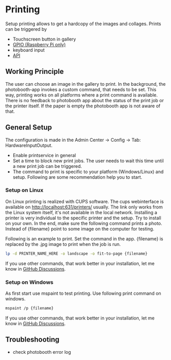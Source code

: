 # Printing

Setup printing allows to get a hardcopy of the images and collages.
Prints can be triggered by

- Touchscreen button in gallery
- [GPIO (Raspberry Pi only)](./gpio.md)
- keyboard input
- [API](../reference/api.md)

## Working Principle

The user can choose an image in the gallery to print. In the background, the photobooth-app invokes a custom command, that needs to be set.
This way, printing works on all platforms where a print command is available.
There is no feedback to photobooth app about the status of the print job or the printer itself.
If the paper is empty the photobooth app is not aware of that.

## General Setup

The configuration is made in the Admin Center -> Config -> Tab: HardwareInputOutput.

- Enable printservice in general
- Set a time to block new print jobs. The user needs to wait this time until a new print job can be triggered.
- The command to print is specific to your platform (Windows/Linux) and setup. Following are some recommendation help you to start.

### Setup on Linux

On Linux printing is realized with CUPS software. The cups webinterface is available on <http://localhost:631/printers/> usually.
The link only works from the Linux system itself, it's not available in the local network.
Installing a printer is very individual to the specific printer and the setup.
Try to install on your own. In the end, make sure the following command prints a photo. Instead of {filename} point to some image on the computer for testing.

Following is an example to print. Set the command in the app. {filename} is replaced by the .jpg image to print when the job is run.

``` sh
lp -d PRINTER_NAME_HERE -o landscape -o fit-to-page {filename}
```

If you use other commands, that work better in your installation, let me know in [GitHub Discussions](https://github.com/mgrl/photobooth-app/discussions/).

### Setup on Windows

As first start use mspaint to test printing. Use following print command on windows.

``` sh
mspaint /p {filename}
```

If you use other commands, that work better in your installation, let me know in [GitHub Discussions](https://github.com/mgrl/photobooth-app/discussions/).

## Troubleshooting

- check photobooth error log
